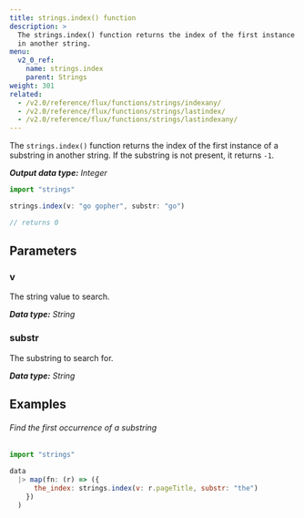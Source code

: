 ```yaml
---
title: strings.index() function
description: >
  The strings.index() function returns the index of the first instance of a substring
  in another string.
menu:
  v2_0_ref:
    name: strings.index
    parent: Strings
weight: 301
related:
  - /v2.0/reference/flux/functions/strings/indexany/
  - /v2.0/reference/flux/functions/strings/lastindex/
  - /v2.0/reference/flux/functions/strings/lastindexany/
---
```


The `strings.index()` function returns the index of the first instance of a substring
in another string. If the substring is not present, it returns `-1`.

_**Output data type:** Integer_

```js
import "strings"

strings.index(v: "go gopher", substr: "go")

// returns 0
```

## Parameters

### v
The string value to search.

_**Data type:** String_

### substr
The substring to search for.

_**Data type:** String_

## Examples

###### Find the first occurrence of a substring
```js
import "strings"

data
  |> map(fn: (r) => ({
      the_index: strings.index(v: r.pageTitle, substr: "the")
    })
  )
```
